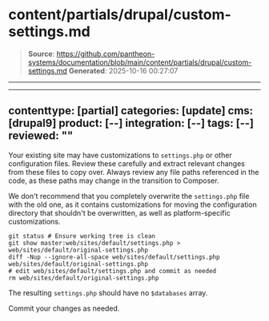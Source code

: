 # content/partials/drupal/custom-settings.md

> **Source**: https://github.com/pantheon-systems/documentation/blob/main/content/partials/drupal/custom-settings.md
> **Generated**: 2025-10-16 00:27:07

---

---
contenttype: [partial]
categories: [update]
cms: [drupal9]
product: [--]
integration: [--]
tags: [--]
reviewed: ""
---

Your existing site may have customizations to `settings.php` or other configuration files. Review these carefully and extract relevant changes from these files to copy over. Always review any file paths referenced in the code, as these paths may change in the transition to Composer.

We don't recommend that you completely overwrite the `settings.php` file with the old one, as it contains customizations for moving the configuration directory that shouldn't be overwritten, as well as platform-specific customizations.

<TabList>

<Tab title="With Nested Docroot" id="code-docroot" active={true}>

```bash{promptUser:user}
git status # Ensure working tree is clean
git show master:web/sites/default/settings.php > web/sites/default/original-settings.php
diff -Nup --ignore-all-space web/sites/default/settings.php web/sites/default/original-settings.php
# edit web/sites/default/settings.php and commit as needed
rm web/sites/default/original-settings.php
```

</Tab>

<Tab title="Without Nested Docroot" id="code-nodocroot">

<Partial file="drupal/custom-settings-no-docroot.md" />

</Tab>

</TabList>

The resulting `settings.php` should have no `$databases` array.

Commit your changes as needed.

